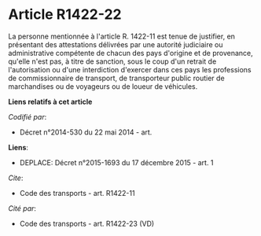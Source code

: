 # Article R1422-22

La personne mentionnée à l'article R. 1422-11 est tenue de justifier, en présentant des attestations délivrées par une
autorité judiciaire ou administrative compétente de chacun des pays d'origine et de provenance, qu'elle n'est pas, à titre de
sanction, sous le coup d'un retrait de l'autorisation ou d'une interdiction d'exercer dans ces pays les professions de
commissionnaire de transport, de transporteur public routier de marchandises ou de voyageurs ou de loueur de véhicules.

**Liens relatifs à cet article**

_Codifié par_:

  - Décret n°2014-530 du 22 mai 2014 - art.

**Liens**:

  - DEPLACE: Décret n°2015-1693 du 17 décembre 2015 - art. 1

_Cite_:

  - Code des transports - art. R1422-11

_Cité par_:

  - Code des transports - art. R1422-23 (VD)

